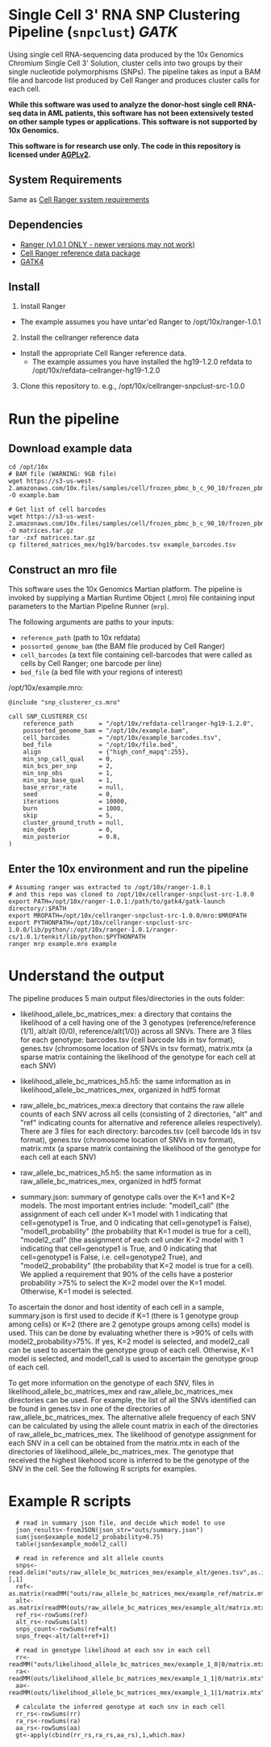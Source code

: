 # Single Cell 3' RNA SNP Clustering Pipeline (`snpclust`) _GATK_

Using single cell RNA-sequencing data produced by the 10x Genomics Chromium Single Cell 3' Solution, cluster cells into two groups by their single nucleotide polymorphisms (SNPs). The pipeline takes as input a BAM file and barcode list produced by Cell Ranger and produces cluster calls for each cell.

**While this software was used to analyze the donor-host single cell RNA-seq data in AML patients, this software has not been extensively tested on other sample types or applications. This software is not supported by 10x Genomics.**

**This software is for research use only. The code in this repository is licensed under [AGPLv2](http://www.affero.org/agpl2.html).**

## System Requirements
Same as [Cell Ranger system requirements](https://support.10xgenomics.com/single-cell/software/overview/system-requirements)

## Dependencies
- [Ranger (v1.0.1 ONLY - newer versions may not work)](https://support.10xgenomics.com/developers/software)
- [Cell Ranger reference data package](https://support.10xgenomics.com/single-cell/software/downloads/latest)
- [GATK4](https://bioconda.github.io/recipes/gatk4/README.html)

## Install
1. Install Ranger
  * The example assumes you have untar'ed Ranger to /opt/10x/ranger-1.0.1

2. Install the cellranger reference data
  - Install the appropriate Cell Ranger reference data.
    * The example assumes you have installed the hg19-1.2.0 refdata to /opt/10x/refdata-cellranger-hg19-1.2.0

3. Clone this repository to. e.g., /opt/10x/cellranger-snpclust-src-1.0.0


# Run the pipeline

## Download example data
```
cd /opt/10x
# BAM file (WARNING: 9GB file)
wget https://s3-us-west-2.amazonaws.com/10x.files/samples/cell/frozen_pbmc_b_c_90_10/frozen_pbmc_b_c_90_10_possorted_genome_bam.bam -O example.bam

# Get list of cell barcodes
wget https://s3-us-west-2.amazonaws.com/10x.files/samples/cell/frozen_pbmc_b_c_90_10/frozen_pbmc_b_c_90_10_filtered_gene_bc_matrices.tar.gz -O matrices.tar.gz
tar -zxf matrices.tar.gz
cp filtered_matrices_mex/hg19/barcodes.tsv example_barcodes.tsv
```

## Construct an mro file
This software uses the 10x Genomics Martian platform. The pipeline is invoked by supplying a Martian Runtime Object (.mro) file containing input parameters to the Martian Pipeline Runner (`mrp`).

The following arguments are paths to your inputs:
- `reference_path` (path to 10x refdata)
- `possorted_genome_bam` (the BAM file produced by Cell Ranger)
- `cell_barcodes` (a text file containing cell-barcodes that were called as cells by Cell Ranger; one barcode per line)
- `bed_file` (a bed file with your regions of interest)

/opt/10x/example.mro:
```
@include "snp_clusterer_cs.mro"

call SNP_CLUSTERER_CS(
    reference_path       = "/opt/10x/refdata-cellranger-hg19-1.2.0",
    possorted_genome_bam = "/opt/10x/example.bam",
    cell_barcodes        = "/opt/10x/example_barcodes.tsv",
    bed_file             = "/opt/10x/file.bed",
    align                = {"high_conf_mapq":255},
    min_snp_call_qual    = 0,
    min_bcs_per_snp      = 2,
    min_snp_obs          = 1,
    min_snp_base_qual    = 1,
    base_error_rate      = null,
    seed                 = 0,
    iterations           = 10000,
    burn                 = 1000,
    skip                 = 5,
    cluster_ground_truth = null,
    min_depth            = 0,
    min_posterior        = 0.8,
)
```

## Enter the 10x environment and run the pipeline
```
# Assuming ranger was extracted to /opt/10x/ranger-1.0.1
# and this repo was cloned to /opt/10x/cellranger-snpclust-src-1.0.0
export PATH=/opt/10x/ranger-1.0.1:/path/to/gatk4/gatk-launch directory/:$PATH
export MROPATH=/opt/10x/cellranger-snpclust-src-1.0.0/mro:$MROPATH
export PYTHONPATH=/opt/10x/cellranger-snpclust-src-1.0.0/lib/python/:/opt/10x/ranger-1.0.1/ranger-cs/1.0.1/tenkit/lib/python:$PYTHONPATH
ranger mrp example.mro example
```

# Understand the output

The pipeline produces 5 main output files/directories in the outs folder:

- likelihood_allele_bc_matrices_mex: a directory that contains the likelihood of a cell having one of the 3 genotypes (reference/reference  (1/1), alt/alt (0/0), reference/alt(1/0)) across all SNVs. There are 3 files for each genotype: barcodes.tsv (cell barcode Ids in tsv format), genes.tsv (chromosome location of SNVs in tsv format), matrix.mtx (a sparse matrix containing the likelihood of the genotype for each cell at each SNV)

- likelihood_allele_bc_matrices_h5.h5: the same information as in likelihood_allele_bc_matrices_mex, organized in hdf5 format

- raw_allele_bc_matrices_mex:a directory that contains the raw allele counts of each SNV across all cells (consisting of 2 directories, "alt" and "ref" indicating counts for alternative and reference alleles respectively). There are 3 files for each directory: barcodes.tsv (cell barcode Ids in tsv format), genes.tsv (chromosome location of SNVs in tsv format), matrix.mtx (a sparse matrix containing the likelihood of the genotype for each cell at each SNV)

- raw_allele_bc_matrices_h5.h5: the same information as in raw_allele_bc_matrices_mex, organized in hdf5 format

- summary.json: summary of genotype calls over the K=1 and K=2 models. The most important entries include: "model1_call" (the assignment of each cell under K=1 model with 1 indicating that cell=genotype1 is True, and 0 indicating that cell=genotype1 is False), "model1_probability" (the probability that K=1 model is true for a cell), "model2_call" (the assignment of each cell under K=2 model with 1 indicating that cell=genotype1 is True, and 0 indicating that cell=genotype1 is False, i.e. cell=genotype2 True), and "model2_probability" (the probability that K=2 model is true for a cell). We applied a requirement that 90% of the cells have a posterior probability >75% to select the K=2 model over the K=1 model. Otherwise, K=1 model is selected.

To ascertain the donor and host identity of each cell in a sample, summary.json is first used to decide if K=1 (there is 1 genotype group among cells) or K=2 (there are 2 genotype groups among cells) model is used. This can be done by evaluating whether there is >90% of cells with model2_probability>75%. If yes, K=2 model is selected, and model2_call can be used to ascertain the genotype group of each cell. Otherwise, K=1 model is selected, and model1_call is used to ascertain the genotype group of each cell.

To get more information on the genotype of each SNV, files in likelihood_allele_bc_matrices_mex and raw_allele_bc_matrices_mex directories can be used. For example, the list of all the SNVs identified can be found in genes.tsv in one of the directories of raw_allele_bc_matrices_mex. The alternative allele frequency of each SNV can be calculated by using the allele count matrix in each of the directories of raw_allele_bc_matrices_mex. The likelihood of genotype assignment for each SNV in a cell can be obtained from the matrix.mtx in each of the directories of likelihood_allele_bc_matrices_mex. The genotype that received the highest likehood score is inferred to be the genotype of the SNV in the cell. See the following R scripts for examples.

# Example R scripts
```
  # read in summary json file, and decide which model to use
  json_results<-fromJSON(json_str="outs/summary.json")
  sum(json$example_model2_probability>0.75)
  table(json$example_model2_call)

  # read in reference and alt allele counts
  snps<-read.delim("outs/raw_allele_bc_matrices_mex/example_alt/genes.tsv",as.is=T,header=F)[,1]
  ref<-as.matrix(readMM("outs/raw_allele_bc_matrices_mex/example_ref/matrix.mtx"))
  alt<-as.matrix(readMM(outs/raw_allele_bc_matrices_mex/example_alt/matrix.mtx"))
  ref_rs<-rowSums(ref)
  alt_rs<-rowSums(alt)
  snps_count<-rowSums(ref+alt)
  snps_freq<-alt/(alt+ref+1)

  # read in genotype likelihood at each snv in each cell
  rr<-readMM("outs/likelihood_allele_bc_matrices_mex/example_1_0|0/matrix.mtx")
  ra<-readMM(outs/likelihood_allele_bc_matrices_mex/example_1_1|0/matrix.mtx")
  aa<-readMM(outs/likelihood_allele_bc_matrices_mex/example_1_1|1/matrix.mtx"))

  # calculate the inferred genotype at each snv in each cell
  rr_rs<-rowSums(rr)
  ra_rs<-rowSums(ra)
  aa_rs<-rowSums(aa)
  gt<-apply(cbind(rr_rs,ra_rs,aa_rs),1,which.max)

  ```
